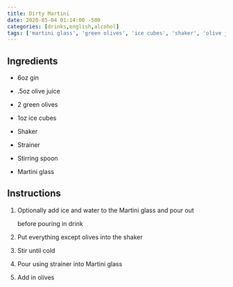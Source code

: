 ```yaml
---
title: Dirty Martini
date: 2020-05-04 01:14:00 -500
categories: [drinks,english,alcohol]
tags: ['martini glass', 'green olives', 'ice cubes', 'shaker', 'olive juice', 'strainer', 'gin', 'stirring spoon','party']
---
```


## Ingredients

-   6oz gin

-   .5oz olive juice

-   2 green olives

-   1oz ice cubes

-   Shaker

-   Strainer

-   Stirring spoon

-   Martini glass



## Instructions



1.  Optionally add ice and water to the Martini glass and pour out

    before pouring in drink

2.  Put everything except olives into the shaker

3.  Stir until cold

4.  Pour using strainer into Martini glass

5.  Add in olives

